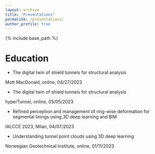 ```yaml
---
layout: archive
title: "Presentations"
permalink: /presentations/
author_profile: true
---
```


{% include base_path %}

Education
======
* The digital twin of shield tunnels for structural analysis

Mott MacDonald, online, 04/27/2023

* The digital twin of shield tunnels for structural analysis

hyperTunnel, online, 05/05/2023

* Refined perception and management of ring-wise deformation for segmental linings using 3D deep learning and BIM

IALCCE 2023, Milan, 04/07/2023

* Understanding tunnel point clouds using 3D deep learning

Norwegian Geotechnical Institute, online, 01/11/2023
